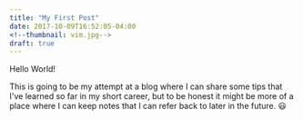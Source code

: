 ```yaml
---
title: "My First Post"
date: 2017-10-09T16:52:05-04:00
<!--thumbnail: vim.jpg-->
draft: true
---
```


Hello World!

This is going to be my attempt at a blog where I can share some tips that I've learned so far in my short career, but to
be honest it might be more of a place where I can keep notes that I can refer back to later in the future. :smiley:

